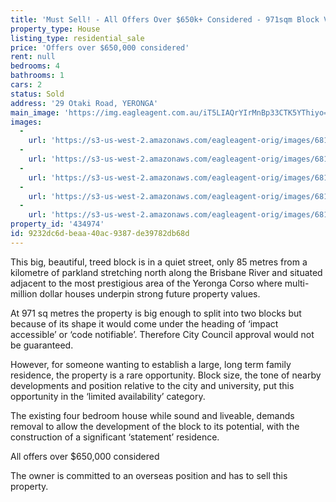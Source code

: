 ```yaml
---
title: 'Must Sell! - All Offers Over $650k+ Considered - 971sqm Block Very Close to Corso'
property_type: House
listing_type: residential_sale
price: 'Offers over $650,000 considered'
rent: null
bedrooms: 4
bathrooms: 1
cars: 2
status: Sold
address: '29 Otaki Road, YERONGA'
main_image: 'https://img.eagleagent.com.au/iT5LIAQrYIrMnBp33CTK5YThiyo=/1280x854/smart/https://s3-us-west-2.amazonaws.com/eagleagent-orig/images/6819452/105781628-image-M.jpg'
images:
  -
    url: 'https://s3-us-west-2.amazonaws.com/eagleagent-orig/images/6819456/105781628-image-D.jpg'
  -
    url: 'https://s3-us-west-2.amazonaws.com/eagleagent-orig/images/6819455/105781628-image-C.jpg'
  -
    url: 'https://s3-us-west-2.amazonaws.com/eagleagent-orig/images/6819454/105781628-image-B.jpg'
  -
    url: 'https://s3-us-west-2.amazonaws.com/eagleagent-orig/images/6819453/105781628-image-A.jpg'
  -
    url: 'https://s3-us-west-2.amazonaws.com/eagleagent-orig/images/6819452/105781628-image-M.jpg'
property_id: '434974'
id: 9232dc6d-beaa-40ac-9387-de39782db68d
---
```

This big, beautiful, treed block is in a quiet street, only 85 metres from a kilometre of parkland stretching north along the Brisbane River and situated adjacent to the most prestigious area of the Yeronga Corso where multi-million dollar houses underpin strong future property values.

At 971 sq metres the property is big enough to split into two blocks but because of its shape it would come under the heading of ‘impact accessible’ or ‘code notifiable’. Therefore City Council approval would not be guaranteed.

However, for someone wanting to establish a large, long term family residence, the property is a rare opportunity. Block size, the tone of nearby developments and position relative to the city and university, put this opportunity in the ‘limited availability’ category.

The existing four bedroom house while sound and liveable, demands removal to allow the development of the block to its potential, with the construction of a significant ‘statement’ residence.

All offers over $650,000 considered

The owner is committed to an overseas position and has to sell this property.